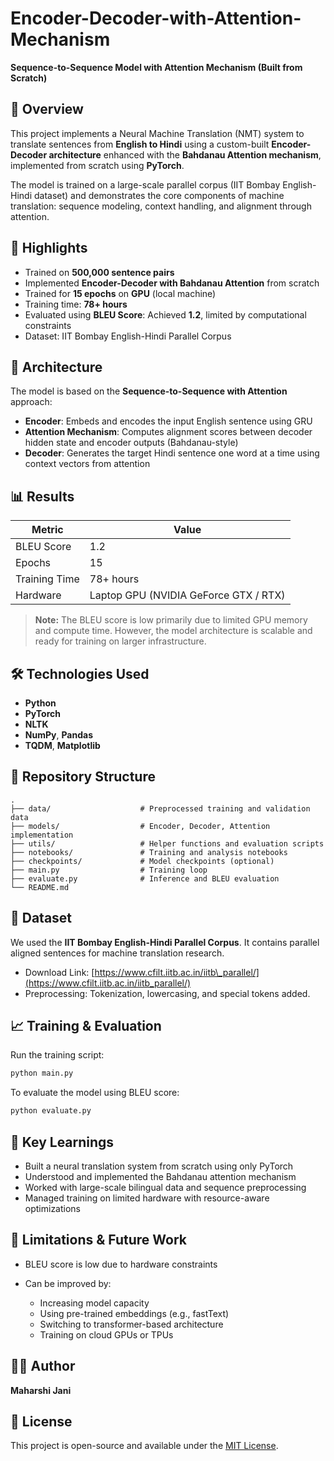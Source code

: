# Encoder-Decoder-with-Attention-Mechanism

**Sequence-to-Sequence Model with Attention Mechanism (Built from Scratch)**

## 📌 Overview

This project implements a Neural Machine Translation (NMT) system to translate sentences from **English to Hindi** using a custom-built **Encoder-Decoder architecture** enhanced with the **Bahdanau Attention mechanism**, implemented from scratch using **PyTorch**.

The model is trained on a large-scale parallel corpus (IIT Bombay English-Hindi dataset) and demonstrates the core components of machine translation: sequence modeling, context handling, and alignment through attention.

## 🚀 Highlights

* Trained on **500,000 sentence pairs**
* Implemented **Encoder-Decoder with Bahdanau Attention** from scratch
* Trained for **15 epochs** on **GPU** (local machine)
* Training time: **78+ hours**
* Evaluated using **BLEU Score**: Achieved **1.2**, limited by computational constraints
* Dataset: IIT Bombay English-Hindi Parallel Corpus

## 🔧 Architecture

The model is based on the **Sequence-to-Sequence with Attention** approach:

* **Encoder**: Embeds and encodes the input English sentence using GRU
* **Attention Mechanism**: Computes alignment scores between decoder hidden state and encoder outputs (Bahdanau-style)
* **Decoder**: Generates the target Hindi sentence one word at a time using context vectors from attention

## 📊 Results

| Metric        | Value                                 |
| ------------- | ------------------------------------- |
| BLEU Score    | 1.2                                   |
| Epochs        | 15                                    |
| Training Time | 78+ hours                             |
| Hardware      | Laptop GPU (NVIDIA GeForce GTX / RTX) |

> **Note:** The BLEU score is low primarily due to limited GPU memory and compute time. However, the model architecture is scalable and ready for training on larger infrastructure.

## 🛠️ Technologies Used

* **Python**
* **PyTorch**
* **NLTK**
* **NumPy**, **Pandas**
* **TQDM**, **Matplotlib**

## 📁 Repository Structure

```
.
├── data/                    # Preprocessed training and validation data
├── models/                  # Encoder, Decoder, Attention implementation
├── utils/                   # Helper functions and evaluation scripts
├── notebooks/               # Training and analysis notebooks
├── checkpoints/             # Model checkpoints (optional)
├── main.py                  # Training loop
├── evaluate.py              # Inference and BLEU evaluation
└── README.md
```

## 📅 Dataset

We used the **IIT Bombay English-Hindi Parallel Corpus**. It contains parallel aligned sentences for machine translation research.

* Download Link: [https://www.cfilt.iitb.ac.in/iitb\_parallel/](https://www.cfilt.iitb.ac.in/iitb_parallel/)
* Preprocessing: Tokenization, lowercasing, and special tokens added.

## 📈 Training & Evaluation

Run the training script:

```bash
python main.py
```

To evaluate the model using BLEU score:

```bash
python evaluate.py
```

## 🧠 Key Learnings

* Built a neural translation system from scratch using only PyTorch
* Understood and implemented the Bahdanau attention mechanism
* Worked with large-scale bilingual data and sequence preprocessing
* Managed training on limited hardware with resource-aware optimizations

## 📌 Limitations & Future Work

* BLEU score is low due to hardware constraints
* Can be improved by:

  * Increasing model capacity
  * Using pre-trained embeddings (e.g., fastText)
  * Switching to transformer-based architecture
  * Training on cloud GPUs or TPUs

## 🧑‍💼 Author

**Maharshi Jani**

## 📄 License

This project is open-source and available under the [MIT License](LICENSE).
